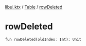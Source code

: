 [libui.ktx](../index.md) / [Table](index.md) / [rowDeleted](./row-deleted.md)

# rowDeleted

`fun rowDeleted(oldIndex: Int): Unit`